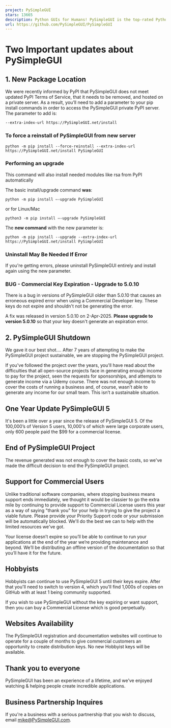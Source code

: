 ```yaml
---
project: PySimpleGUI
stars: 13665
description: Python GUIs for Humans! PySimpleGUI is the top-rated Python application development environment. Launched in 2018 and actively developed, maintained, and supported in 2024. Transforms tkinter, Qt, WxPython, and Remi into a simple, intuitive, and fun experience for both hobbyists and expert users.
url: https://github.com/PySimpleGUI/PySimpleGUI
---
```


Two Important updates about PySimpleGUI
=======================================

1\. New Package Location
------------------------

We were recently informed by PyPI that PySimpleGUI does not meet updated PyPI Terms of Service, that it needs to be removed, and hosted on a private server. As a result, you’ll need to add a parameter to your pip install commands in order to access the PySimpleGUI private PyPI server. The parameter to add is:

`--extra-index-url https://PySimpleGUI.net/install`

### To force a reinstall of PySimpleGUI from new server

`python -m pip install --force-reinstall --extra-index-url https://PySimpleGUI.net/install PySimpleGUI`

### Performing an upgrade

This command will also install needed modules like rsa from PyPI automatically

The basic install/upgrade command **was**:

`python -m pip install –-upgrade PySimpleGUI`

or for Linux/Mac

`python3 -m pip install –-upgrade PySimpleGUI`

The **new command** with the new parameter is:

`python -m pip install --upgrade --extra-index-url https://PySimpleGUI.net/install PySimpleGUI`

### Uninstall May Be Needed If Error

If you're getting errors, please uninstall PySimpleGUI entirely and install again using the new parameter.

### BUG - Commercial Key Expiration - Upgrade to 5.0.10

There is a bug in versions of PySimpleGUI older than 5.0.10 that causes an erroneous expired error when using a Commercial Developer key. These keys do not expire and shouldn't not be generating the error.

A fix was released in version 5.0.10 on 2-Apr-2025. **Please upgrade to version 5.0.10** so that your key doesn't generate an expiration error.

2\. PySimpleGUI Shutdown
------------------------

We gave it our best shot…. After 7 years of attempting to make the PySimpleGUI project sustainable, we are stopping the PySimpleGUI project.

If you've followed the project over the years, you'll have read about the difficulties that all open-source projects face in generating enough income to pay for the project, seen the requests for sponsorships, and attempts to generate income via a Udemy course. There was not enough income to cover the costs of running a business and, of course, wasn’t able to generate any income for our small team. This isn’t a sustainable situation.

One Year Update PySimpleGUI 5
-----------------------------

It's been a little over a year since the release of PySimpleGUI 5. Of the 100,000’s of Version 5 users, 10,000's of which were large corporate users, only 600 people paid the $99 for a commercial license.

End of PySimpleGUI Project
--------------------------

The revenue generated was not enough to cover the basic costs, so we've made the difficult decision to end the PySimpleGUI project.

Support for Commercial Users
----------------------------

Unlike traditional software companies, where stopping business means support ends immediately, we thought it would be classier to go the extra mile by continuing to provide support to Commercial License users this year as a way of saying "thank you" for your help in trying to give the project a viable future. Please provide your Priority Support code or your submission will be automatically blocked. We'll do the best we can to help with the limited resources we've got.

Your license doesn’t expire so you’ll be able to continue to run your applications at the end of the year we’re providing maintenance and beyond. We’ll be distributing an offline version of the documentation so that you’ll have it for the future.

Hobbyists
---------

Hobbyists can continue to use PySimpleGUI 5 until their keys expire. After that you'll need to switch to version 4, which you'll find 1,000s of copies on GitHub with at least 1 being community supported.

If you wish to use PySimpleGUI without the key expiring or want support, then you can buy a Commercial License which is good perpetually.

Websites Availability
---------------------

The PySimpleGUI registration and documentation websites will continue to operate for a couple of months to give commercial customers an opportunity to create distribution keys. No new Hobbyist keys will be available.

Thank you to everyone
---------------------

PySimpleGUI has been an experience of a lifetime, and we’ve enjoyed watching & helping people create incredible applications.

Business Partnership Inquires
-----------------------------

If you're a business with a serious partnership that you wish to discuss, email mike@PySimpleGUI.com.
